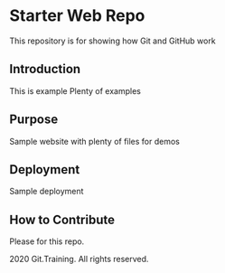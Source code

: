 # Starter Web Repo

This repository is for showing how Git and GitHub work

## Introduction
This is example
Plenty of examples
## Purpose

Sample website with plenty of files for demos

## Deployment

Sample deployment
## How to Contribute
Please for this repo.

2020 Git.Training. All rights reserved.
